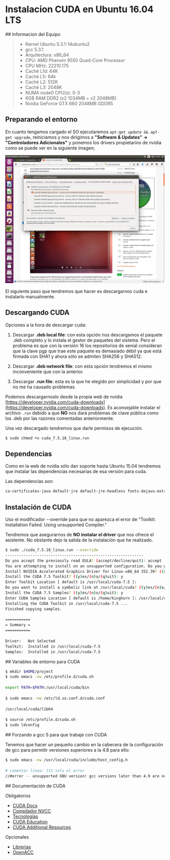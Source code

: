 # Instalacion CUDA en Ubuntu 16.04 LTS

## Informacion del Equipo

> - Kernel Ubuntu 5.3.1-14ubuntu2
> - gcc 5.3.1
> - Arquitectura: x86_64
> - CPU: AMD Phenom 9550 Quad-Core Processor
> - CPU MHz: 22210.175
> - Caché L1d: 64K
> - Caché L1i: 64k
> - Caché L2: 512K
> - Caché L3: 2048K
> - NUMA node0 CPU(s): 0-3
> - 6GB RAM DDR2 (x2 1034MB + x2 2048MB)
> - Nvidia GeForce GTX 660 2048MB GDDR5

## Preparando el entorno

En cuanto tengamos cargado el SO ejecutaremos `apt-get update && apt-get upgrade`, reiniciamos y nos dirigimos a **"Software & Updates" -> "Controladores Adicionales"** y ponemos los drivers propietarios de nvidia como se puede ver en la siguiente imagen;

![img](./img/setDrivers.png)

El siguiente paso que tendremos que hacer es descargarnos cuda e instalarlo manualmente.

## Descargando CUDA

Opciones a la hora de descargar cuda:

1. Descargar **.deb local file**: con esta opción nos descargamos el paquete .deb completo y lo instala el gestor de paquetes del sistema. Pero el problema es que con la versión 16 los repositorios de xenial consideran que la clave pgp que trae este paquete es demasiado débil ya que está firmada con SHA1 y ahora sólo se admiten SHA256 y SHA512.

2. Descargar **.deb network file**: con esta opción tendremos el mismo inconveniente que con la anterior.

3. Descargar **.run file**: esta es la que he elegido por simplicidad y por que no me ha causado problemas.

Podemos descargarnoslo desde la propia web de nvidia [https://developer.nvidia.com/cuda-downloads](https://developer.nvidia.com/cuda-downloads).
Es aconsejable instalar el archivo `.run` debido a que **NO** nos dará problemas de clave pública como los .deb por las razones comentadas anteriormente.

Una vez descargado tendremos que darle permisos de ejecución.

```bash
$ sudo chmod +x cuda_7.5.18_linux.run
```

## Dependencias

Como en la web de nvidia sólo dan soporte hasta Ubuntu 15.04 tendremos que instalar las dependencias necesarias de esa versión para cuda.

Las dependencias son:
```bash
ca-certificates-java default-jre default-jre-headless fonts-dejavu-extra freeglut3 freeglut3-dev java-common libatk-wrapper-java libatk-wrapper-java-jni  libdrm-dev libgl1-mesa-dev libglu1-mesa-dev libgnomevfs2-0 libgnomevfs2-common libice-dev libpthread-stubs0-dev libsctp1 libsm-dev libx11-dev libx11-doc libx11-xcb-dev libxau-dev libxcb-dri2-0-dev libxcb-dri3-dev libxcb-glx0-dev libxcb-present-dev libxcb-randr0-dev libxcb-render0-dev libxcb-shape0-dev libxcb-sync-dev libxcb-xfixes0-dev libxcb1-dev libxdamage-dev libxdmcp-dev libxext-dev libxfixes-dev libxi-dev libxmu-dev libxmu-headers libxshmfence-dev libxt-dev libxxf86vm-dev lksctp-tools mesa-common-dev x11proto-core-dev x11proto-damage-dev x11proto-dri2-dev x11proto-fixes-dev x11proto-gl-dev x11proto-input-dev x11proto-kb-dev x11proto-xext-dev x11proto-xf86vidmode-dev xorg-sgml-doctools xtrans-dev libgles2-mesa-dev nvidia-modprobe build-essential
```

## Instalación de CUDA

Uso el modificador --override para que no aparezca el error de "Toolkit:  Installation Failed. Using unsupported Compiler."

Tendremos que asegurarnos de **NO instalar el driver** que nos ofrece el asistente. No obstante dejo la salida de la instalación que he realizado.

```bash
$ sudo ./cuda_7.5.18_linux.run --override
-------------------------------------------------------------
Do you accept the previously read EULA? (accept/decline/quit): accept
You are attempting to install on an unsupported configuration. Do you wish to continue? ((y)es/(n)o) [ default is no ]: y
Install NVIDIA Accelerated Graphics Driver for Linux-x86_64 352.39? ((y)es/(n)o/(q)uit): n
Install the CUDA 7.5 Toolkit? ((y)es/(n)o/(q)uit): y
Enter Toolkit Location [ default is /usr/local/cuda-7.5 ]:
Do you want to install a symbolic link at /usr/local/cuda? ((y)es/(n)o/(q)uit): y
Install the CUDA 7.5 Samples? ((y)es/(n)o/(q)uit): y
Enter CUDA Samples Location [ default is /home/kinghorn ]: /usr/local/cuda-7.5
Installing the CUDA Toolkit in /usr/local/cuda-7.5 ...
Finished copying samples.

===========
= Summary =
===========

Driver:   Not Selected
Toolkit:  Installed in /usr/local/cuda-7.5
Samples:  Installed in /usr/local/cuda-7.5
```

## Variables de entorno para CUDA

```bash
$ mkdir $HOME/project
$ sudo emacs -nw /etc/profile.d/cuda.sh

export PATH=$PATH:/usr/local/cuda/bin

$ sudo emacs -nw /etc/ld.so.conf.d/cuda.conf

/usr/local/cuda/lib64

$ source /etc/profile.d/cuda.sh
$ sudo ldconfig
```

## Forzando a gcc 5 para que trabaje con CUDA

Tenemos que hacer un pequeño cambio en la cabecera de la configuración de gcc para permitir versiones superiores a la 4.8 para ello:

```bash
$ sudo emacs -nw /usr/local/cuda/include/host_config.h

# comentar linea: 115 solo el error
//#error -- unsupported GNU version! gcc versions later than 4.9 are not supported!
```

## Documentación de CUDA

Obligatorios

- [CUDA Docs](http://docs.nvidia.com/cuda/index.html#axzz48jHKWvlH)
- [Compilador NVCC](http://docs.nvidia.com/cuda/cuda-compiler-driver-nvcc/index.html#axzz48jHKWvlH)
- [Tecnologías](https://developer.nvidia.com/key-technologies)
- [CUDA Education](https://developer.nvidia.com/cuda-education-training)
- [CUDA Additional Resources](https://developer.nvidia.com/additional-resources)

Opcionales
- [Librerias](https://developer.nvidia.com/gpu-accelerated-libraries)
- [OpenACC](https://developer.nvidia.com/openacc)

